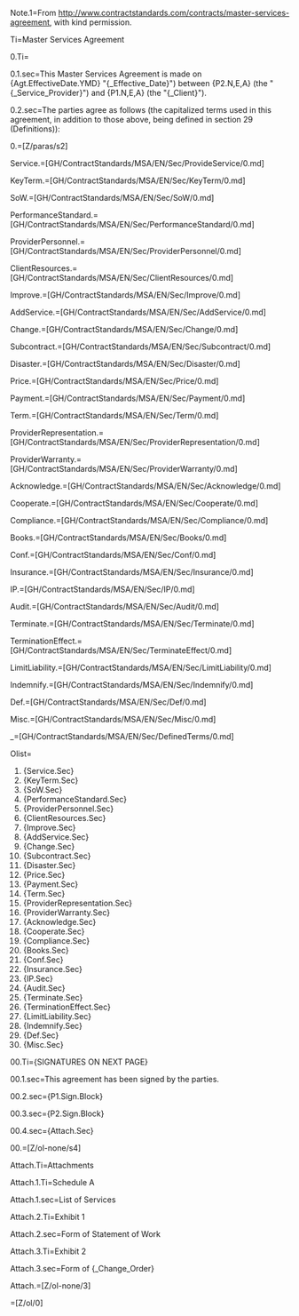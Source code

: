 Note.1=From http://www.contractstandards.com/contracts/master-services-agreement, with kind permission.  

Ti=Master Services Agreement

0.Ti=</i>

0.1.sec=This Master Services Agreement is made on {Agt.EffectiveDate.YMD} "{_Effective_Date}") between {P2.N,E,A} (the "{_Service_Provider}") and {P1.N,E,A} (the "{_Client}").

0.2.sec=The parties agree as follows (the capitalized terms used in this agreement, in addition to those above, being defined in section 29 (Definitions)):

0.=[Z/paras/s2]

Service.=[GH/ContractStandards/MSA/EN/Sec/ProvideService/0.md]

KeyTerm.=[GH/ContractStandards/MSA/EN/Sec/KeyTerm/0.md]

SoW.=[GH/ContractStandards/MSA/EN/Sec/SoW/0.md]

PerformanceStandard.=[GH/ContractStandards/MSA/EN/Sec/PerformanceStandard/0.md]

ProviderPersonnel.=[GH/ContractStandards/MSA/EN/Sec/ProviderPersonnel/0.md]

ClientResources.=[GH/ContractStandards/MSA/EN/Sec/ClientResources/0.md]

Improve.=[GH/ContractStandards/MSA/EN/Sec/Improve/0.md]

AddService.=[GH/ContractStandards/MSA/EN/Sec/AddService/0.md]

Change.=[GH/ContractStandards/MSA/EN/Sec/Change/0.md]

Subcontract.=[GH/ContractStandards/MSA/EN/Sec/Subcontract/0.md]

Disaster.=[GH/ContractStandards/MSA/EN/Sec/Disaster/0.md]

Price.=[GH/ContractStandards/MSA/EN/Sec/Price/0.md]

Payment.=[GH/ContractStandards/MSA/EN/Sec/Payment/0.md]

Term.=[GH/ContractStandards/MSA/EN/Sec/Term/0.md]

ProviderRepresentation.=[GH/ContractStandards/MSA/EN/Sec/ProviderRepresentation/0.md]

ProviderWarranty.=[GH/ContractStandards/MSA/EN/Sec/ProviderWarranty/0.md]

Acknowledge.=[GH/ContractStandards/MSA/EN/Sec/Acknowledge/0.md]

Cooperate.=[GH/ContractStandards/MSA/EN/Sec/Cooperate/0.md]

Compliance.=[GH/ContractStandards/MSA/EN/Sec/Compliance/0.md]

Books.=[GH/ContractStandards/MSA/EN/Sec/Books/0.md]

Conf.=[GH/ContractStandards/MSA/EN/Sec/Conf/0.md]

Insurance.=[GH/ContractStandards/MSA/EN/Sec/Insurance/0.md]

IP.=[GH/ContractStandards/MSA/EN/Sec/IP/0.md]

Audit.=[GH/ContractStandards/MSA/EN/Sec/Audit/0.md]

Terminate.=[GH/ContractStandards/MSA/EN/Sec/Terminate/0.md]

TerminationEffect.=[GH/ContractStandards/MSA/EN/Sec/TerminateEffect/0.md]

LimitLiability.=[GH/ContractStandards/MSA/EN/Sec/LimitLiability/0.md]

Indemnify.=[GH/ContractStandards/MSA/EN/Sec/Indemnify/0.md]

Def.=[GH/ContractStandards/MSA/EN/Sec/Def/0.md]

Misc.=[GH/ContractStandards/MSA/EN/Sec/Misc/0.md]

_=[GH/ContractStandards/MSA/EN/Sec/DefinedTerms/0.md]

Olist=<ol><li>{Service.Sec}</li><li>{KeyTerm.Sec}</li><li>{SoW.Sec}</li><li>{PerformanceStandard.Sec}</li><li>{ProviderPersonnel.Sec}</li><li>{ClientResources.Sec}</li><li>{Improve.Sec}</li><li>{AddService.Sec}</li><li>{Change.Sec}</li><li>{Subcontract.Sec}</li><li>{Disaster.Sec}</li><li>{Price.Sec}</li><li>{Payment.Sec}</li><li>{Term.Sec}</li><li>{ProviderRepresentation.Sec}</li><li>{ProviderWarranty.Sec}</li><li>{Acknowledge.Sec}</li><li>{Cooperate.Sec}</li><li>{Compliance.Sec}</li><li>{Books.Sec}</li><li>{Conf.Sec}</li><li>{Insurance.Sec}</li><li>{IP.Sec}</li><li>{Audit.Sec}</li><li>{Terminate.Sec}</li><li>{TerminationEffect.Sec}</li><li>{LimitLiability.Sec}</li><li>{Indemnify.Sec}</li><li>{Def.Sec}</li><li>{Misc.Sec}</li></ol>

00.Ti={SIGNATURES ON NEXT PAGE}

00.1.sec=This agreement has been signed by the parties.

00.2.sec={P1.Sign.Block}

00.3.sec={P2.Sign.Block}

00.4.sec={Attach.Sec}

00.=[Z/ol-none/s4]

Attach.Ti=Attachments

Attach.1.Ti=Schedule A

Attach.1.sec=List of Services

Attach.2.Ti=Exhibit 1

Attach.2.sec=Form of Statement of Work

Attach.3.Ti=Exhibit 2

Attach.3.sec=Form of {_Change_Order}

Attach.=[Z/ol-none/3]

=[Z/ol/0]